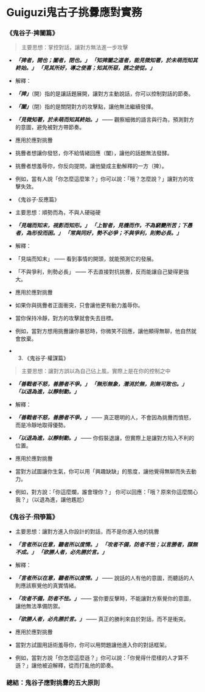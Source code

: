 # Guiguzi鬼古子挑釁應對實務
### 《鬼谷子·捭闔篇》
> 主要思想：掌控對話，讓對方無法進一步攻擊

- ***「捭者，開也；闔者，閉也。」 「知捭闔之道者，能見微知著，於未萌而知其終始。」 「見其所好，導之使喜；知其所惡，誘之使從。」***

- 解釋：

- ***「捭」***（開）指的是讓話題展開，讓對方主動說話，你可以控制對話的節奏。
- ***「闔」***（閉）指的是關閉對方的攻擊點，讓他無法繼續發揮。
- ***「見微知著，於未萌而知其終始。」*** —— 觀察細微的語言與行為，預測對方的意圖，避免被對方帶節奏。
- 應用於應對挑釁

- 挑釁者想讓你發怒，你不給情緒回應（闔），讓他的話題無法發酵。
- 挑釁者想羞辱你，你反向提問，讓他變成主動解釋的一方（捭）。
- 例如，當有人說「你怎麼這麼笨？」你可以說：「哦？怎麼說？」讓對方的攻擊失效。
- 《鬼谷子·反應篇》
-  主要思想：順勢而為，不與人硬碰硬

- ***「見端而知末，視影而知形。」 「上智者，見機而作，不為窮變所苦；下愚者，為形役而困。」 「常與同好，勢不必爭；不與爭利，則勢必長。」***

-  解釋：

- 「見端而知末」 —— 看到事情的開頭，就能預測它的發展。
- 「不與爭利，則勢必長」 —— 不去直接對抗挑釁，反而能讓自己變得更強大。
-  應用於應對挑釁

- 如果你與挑釁者正面衝突，只會讓他更有動力羞辱你。
- 當你保持冷靜，對方的攻擊就會失去目標。
- 例如，當對方想用挑釁讓你暴怒時，你微笑不回應，讓他顯得無聊，他自然就會放棄。
- 3. 《鬼谷子·權謀篇》
> 主要思想：讓對方誤以為自己佔上風，實際上是在你的控制之中

- ***「善戰者不怒，善勝者不爭。」 「無形無象，潛消於無，則無可敗也。」 「以退為進，以靜制動。」***

- 解釋：

- ***「善戰者不怒，善勝者不爭。」*** —— 真正聰明的人，不會因為挑釁而憤怒，而是冷靜地取得優勢。
- ***「以退為進，以靜制動。」*** —— 你假裝退讓，但實際上是讓對方陷入不利的位置。
-  應用於應對挑釁

- 當對方試圖讓你生氣，你可以用「興趣缺缺」的態度，讓他覺得無聊而失去動力。
- 例如，對方說：「你這麼爛，誰會理你？」 你可以回應：「哦？原來你這麼關心我？」（以退為進，讓他尷尬）
### 《鬼谷子·飛箏篇》
- 主要思想：讓對方進入你設計的對話，而不是你進入他的挑釁

- ***「言者所以在意，聽者所以度情。」 「攻者不備，防者不怯；以言勝者，謀無不成。」 「欲勝人者，必先勝於言。」***

- 解釋：

- ***「言者所以在意，聽者所以度情。」*** —— 說話的人有他的意圖，而聽話的人則應該察覺他的真實情緒。
- ***「攻者不備，防者不怯。」*** —— 當你要反擊時，不能讓對方察覺你的意圖，讓他無法準備防禦。
- ***「欲勝人者，必先勝於言。」*** —— 真正的勝利來自於對話，而不是衝突。
- 應用於應對挑釁

- 當對方試圖用話術羞辱你，你可以用問題讓他進入你的對話框架。
- 例如，當對方說「你怎麼這麼遜？」你可以說：「你覺得什麼樣的人才算不遜？」讓他被迫解釋，從而打亂他的節奏。
### 總結：鬼谷子應對挑釁的五大原則
